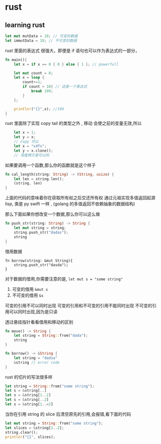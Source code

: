 # rust

## learning rust

```rust
let mut mutData = 10; // 可变的数据
let immutData = 10; // 不可变的数据
```

rust 里面的表达式 很强大，即便是 if 语句也可以作为表达式的一部分，

```rust
fn main(){
	let x = if x == 0 { 0 } else { 1 }; // powerfull

	let mut count = 0;
	let x = loop {
		count+=1;
		if count > 10{ // 这是一个表达式
			break 199;
		}
	};

	println!("{}",x); //199
}
```

rust 里面除了实现 copy tail 的类型之外 , 移动 会使之前的变量无效,所以

```rust
	let x = 1;
	let y = x;
	// Copy 可以
	let x = "sdfs";
	let y = x.clone();
	// 深度拷贝是可以的
```

如果要调用一个函数,那么你的函数就是这个样子

```rust
fn cal_length(string: String) -> (String, usize) {
	let len = string.len();
	(string, len)
}
```

上面的代码的意味着你在获取所有权之后交还所有权
通过元祖实现多值返回起源 lisp, 类是 py swift 一样 , (golang 的多值返回不依赖抽象的数据结构)

那么下面如果你想改变一个数据,那么你可以这么做

```rust
fn push_str(string: String) -> String {
	let mut string = string;
	string.push_str("dadas");
	string
}
```

借用数据

```
fn borrow(string: &mut String){
	string.push_str("dasda");
}
```

对于数据的借用,你需要注意的是,
`let mut s = "some string"`

1. 可变的借用 `&mut s`
2. 不可变的借用 `&s`

可变的引用不可以同时出现
可变的引用和不可变的引用不能同时出现
不可变的引用可以同时出现,因为是只读

透过悬挂指针看看借用和移动的区别

```rust
fn move() -> String {
	let string = String::from("dada");
	string
}

fn borrow() -> &String {
	let string = "dadsa"
	&string // error code
}
```

rust 的切片的写法很多样

```rust
let string = String::from("some string");
let s = &string[..]
let s = &string[1..2]
let s = &string[..2]
let s = &string[1..=2]
```

当你在引用 string 的 slice 后清空原先的引用,会报错,看下面的代码

```rust
let mut string = String::from("some string");
let slices = &string[1..2];
string.clear();
println!("{}", slices);
```
